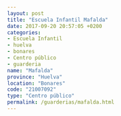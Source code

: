 ```yaml
---
layout: post
title: "Escuela Infantil Mafalda"
date: 2017-09-20 20:57:05 +0200
categories:
- Escuela Infantil
- huelva
- bonares
- Centro público
- guarderia
name: "Mafalda"
province: "Huelva"
location: "Bonares"
code: "21007092"
type: "Centro público"
permalink: /guarderias/mafalda.html
---
```

